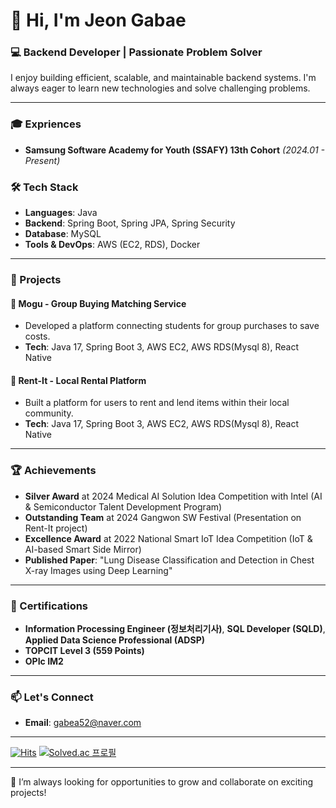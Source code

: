 
# 👋 Hi, I'm Jeon Gabae

### 💻 Backend Developer | Passionate Problem Solver

I enjoy building efficient, scalable, and maintainable backend systems. I'm always eager to learn new technologies and solve challenging problems.

---

### 🎓 Expriences
- **Samsung Software Academy for Youth (SSAFY) 13th Cohort** *(2024.01 - Present)*

  
### 🛠 Tech Stack
- **Languages**: Java
- **Backend**: Spring Boot, Spring JPA, Spring Security
- **Database**: MySQL
- **Tools & DevOps**: AWS (EC2, RDS), Docker

---

### 🚀 Projects
#### 🛒 Mogu - Group Buying Matching Service
- Developed a platform connecting students for group purchases to save costs.
- **Tech**: Java 17, Spring Boot 3, AWS EC2, AWS RDS(Mysql 8), React Native

#### 🔄 Rent-It - Local Rental Platform
- Built a platform for users to rent and lend items within their local community.
- **Tech**: Java 17, Spring Boot 3, AWS EC2, AWS RDS(Mysql 8), React Native

---

### 🏆 Achievements
- **Silver Award** at 2024 Medical AI Solution Idea Competition with Intel (AI & Semiconductor Talent Development Program)
- **Outstanding Team** at 2024 Gangwon SW Festival (Presentation on Rent-It project)
- **Excellence Award** at 2022 National Smart IoT Idea Competition (IoT & AI-based Smart Side Mirror)
- **Published Paper**: "Lung Disease Classification and Detection in Chest X-ray Images using Deep Learning"
---

### 📜 Certifications
- **Information Processing Engineer (정보처리기사)**, **SQL Developer (SQLD)**, **Applied Data Science Professional (ADSP)**
- **TOPCIT Level 3 (559 Points)**
- **OPIc IM2**
---

### 📫 Let's Connect
- **Email**: gabea52@naver.com
---  
[![Hits](https://hits.seeyoufarm.com/api/count/incr/badge.svg?url=https%3A%2F%2Fgithub.com%2Fjeongabae%2Fhit-counter&count_bg=%2379C83D&title_bg=%23555555&icon=github.svg&icon_color=%23E7E7E7&title=hits&edge_flat=false)](https://hits.seeyoufarm.com)
[![Solved.ac
프로필](http://mazassumnida.wtf/api/mini/generate_badge?boj=gabea2000)](https://solved.ac/gabea2000)

---
🚀 I’m always looking for opportunities to grow and collaborate on exciting projects!

